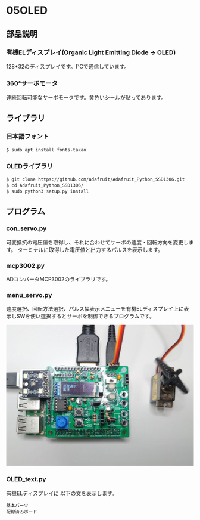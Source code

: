 # 05OLED
## 部品説明
### 有機ELディスプレイ(Organic Light Emitting Diode → OLED)
128*32のディスプレイです。I²Cで通信しています。  
### 360°サーボモータ
連続回転可能なサーボモータです。黄色いシールが貼ってあります。  

## ライブラリ
### 日本語フォント

```
$ sudo apt install fonts-takao
```

### OLEDライブラリ

```
$ git clone https://github.com/adafruit/Adafruit_Python_SSD1306.git
$ cd Adafruit_Python_SSD1306/
$ sudo python3 setup.py install
```
## プログラム
### con_servo.py
可変抵抗の電圧値を取得し、それに合わせてサーボの速度・回転方向を変更します。  ターミナルに取得した電圧値と出力するパルスを表示します。  
### mcp3002.py
ADコンバータMCP3002のライブラリです。  
### menu_servo.py
速度選択、回転方法選択、パルス幅表示メニューを有機ELディスプレイ上に表示しSWを使い選択するとサーボを制御できるプログラムです。  

![Servo1](https://raw.githubusercontent.com/bit-trade-one/ADRPM2001/main/image/Servo.jpg?token=AUMSAR65GKWV4AT272FMUYLAYMRBG)  
  
    
### OLED_text.py
有機ELディスプレイに 以下の文を表示します。

```
基本パーツ  
配線済みボード  
```

